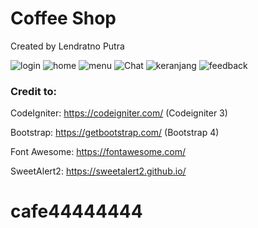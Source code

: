 # Coffee Shop

Created by Lendratno Putra

![login](https://user-images.githubusercontent.com/20883158/178105774-3ae05a52-a267-49e8-804c-049c205ce00a.png)
![home](https://user-images.githubusercontent.com/20883158/178105778-5cc109bd-4364-4e07-8c5f-97805aeaadbe.png)
![menu](https://user-images.githubusercontent.com/20883158/178105787-fb1ea199-ccd1-4b16-a97d-7e0800348373.png)
![Chat](https://user-images.githubusercontent.com/20883158/178105802-da3a7566-6825-4b22-be3d-7fa576114acc.png)
![keranjang](https://user-images.githubusercontent.com/20883158/178105810-4f39cb2f-b70b-4297-862a-b5c84f21962f.png)
![feedback](https://user-images.githubusercontent.com/20883158/178105815-af50b8f9-9681-44e8-a9fb-65866f561be7.png)



### Credit to:

CodeIgniter: https://codeigniter.com/ (Codeigniter 3)

Bootstrap: https://getbootstrap.com/ (Bootstrap 4)

Font Awesome: https://fontawesome.com/

SweetAlert2: https://sweetalert2.github.io/
# cafe44444444
